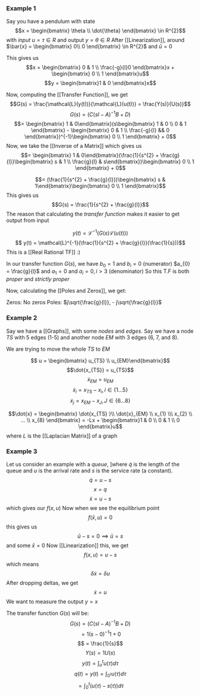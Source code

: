 ### Example 1 
Say you have a pendulum with state 
$$x = \begin{bmatrix} \theta \\ \dot{\theta} \end{bmatrix} \in R^{2}$$
with *input*  $u = \tau \in R$ and output $y = \theta \in R$
After [[Linearization]], around $\bar{x} = \begin{bmatrix} 0\\ 0 \end{bmatrix} \in R^{2}$  and $\bar{u} = 0$

This gives us 
$$x = \begin{bmatrix} 0 & 1 \\ \frac{-g}{l}0 \end{bmatrix}x + \begin{bmatrix} 0 \\ 1 \end{bmatrix}u$$
$$y = \begin{bmatrix}1 & 0 \end{bmatrix}x$$

Now, computing the [[Transfer Function]], we get 
$$G(s) = \frac{\mathcal{L}(y(t))}{\mathcal{L}(u(t))} = \frac{Y(s)}{U(s)}$$
$$G(s) = (C(sI - A)^{-1}B + D)$$
$$= \begin{bmatrix} 1 & 0\end{bmatrix}(s\begin{bmatrix} 1 & 0 \\ 0 & 1 \end{bmatrix} - \begin{bmatrix} 0 & 1 \\ \frac{-g}{l} && 0 \end{bmatrix})^{-1}\begin{bmatrix} 0 \\ 1 \end{bmatrix} + 0$$
Now, we take the [[Inverse of a Matrix]]
which gives us 
$$= \begin{bmatrix} 1 & 0\end{bmatrix}(\frac{1}{s^{2} + \frac{g}{l}}\begin{bmatrix} s & 1 \\ \frac{g}{l} & s\end{bmatrix})\begin{bmatrix} 0 \\ 1 \end{bmatrix} + 0$$

$$= (\frac{1}{s^{2} + \frac{g}{l}})\begin{bmatrix} s & 1\end{bmatrix}\begin{bmatrix} 0 \\ 1 \end{bmatrix}$$
This gives us 
$$G(s) = \frac{1}{s^{2} + \frac{g}{l}}$$
The reason that calculating the *transfer function* makes it easier to get output from input 

$$y(t) = \mathcal{L}^{-1}(G(s)\mathcal{L}(u(t)))$$
$$ y(t) = \mathcal{L}^{-1}(\frac{1}{s^{2} + \frac{g}{l}}(\frac{1}{s}))$$
This is a [[Real Rational TF]] :) 

In our transfer function $G(s)$, we have 
$b_{0} = 1$  and $b_{i} = 0$ (numerator)
$a_{0} = \frac{g}{l}$ and $a_{1}= 0$ and $a_{i} = 0, i > 3$  (denominator)
So this T.F is both *proper* and *strictly proper*

Now, calculating the [[Poles and Zeros]], we get:

Zeros: No zeros 
Poles: $j\sqrt{\frac{g}{l}}, - j\sqrt{\frac{g}{l}}$


### Example 2 
Say we have a [[Graphs]], with some *nodes* and *edges*. Say we have a node $TS$ with 5 edges (1-5) and another node $EM$ with 3 edges (6, 7, and 8).

We are trying to move the whole $TS$ to $EM$

$$ u = \begin{bmatrix} u_{TS} \\ u_{EM}\end{bmatrix}$$
$$\dot{x_{TS}} = u_{TS}$$
$$\dot{x}_{EM} = u_{EM}$$
$$\dot{x}_{i} = x_{TS} - x_{i}, i \in \{1...5\}$$
$$\dot{x}_{j} = x_{EM} - x_{J}, J \in \{6...8\}$$

$$\dot{x} = \begin{bmatrix} \dot{x_{TS} }\\ \dot{x}_{EM} \\ x_{1} \\\ x_{2} \\ ... \\ x_{8} \end{bmatrix} = -Lx + \begin{bmatrix}1 & 0 \\ 0 & 1 \\ 0 \end{bmatrix}u$$
 where $L$ is the [[Laplacian Matrix]] of a graph 
### Example 3 
Let us consider an example with a *queue*, 
]where $\dot{q}$ is the length of the queue and $u$ is the arrival rate and $s$ is the service rate (a constant).
$$\dot{q} = u - s$$
$$x = q$$
$$\dot{x} = u - s$$
which gives our $f(x, u)$
Now when we see the equilibrium point
$$f(\bar{x}, u) = 0$$
this gives us 
$$\bar{u} - s = 0 \implies \bar{u} = s$$
and some $\bar{x} = 0$
Now [[Linearization]] this, we get 
$$f(x, u) = u - s$$
which means 
$$\delta\dot{x} = \delta u$$
After dropping deltas, we get 
$$\dot{x} = u$$
We want to measure the output $y = x$

The transfer function $G(s)$ will be:
$$G(s) = (C(sI - A)^{-1}B + D)$$
$$= 1(s - 0)^{-1}1 + 0 $$
$$ = \frac{1}{s}$$
$$Y(s) = 1U(s)$$
$$y(t) = \int_{u}^{t}u(\tau)d\tau$$
$$q(t) = y(t) = \int_{0^t}u(\tau)d\tau$$
$$ = \int_{0}^{t} (u(\tau) - s(\tau))d\tau$$
